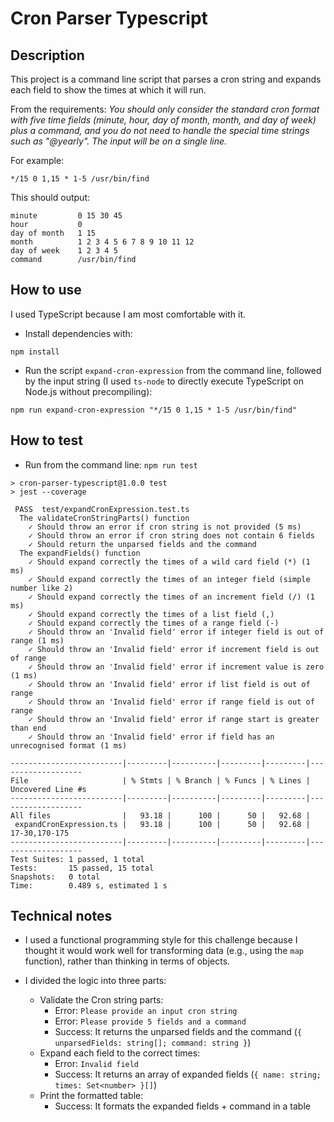 # Cron Parser Typescript

## Description

This project is a command line script that parses a cron string and expands each field to show the times at which it will run.

From the requirements: _You should only consider the standard cron format with five time fields (minute, hour, day of month, month, and day of week) plus a command, and you do not need to handle the special time strings such as "@yearly". The input will be on a single line._

For example:

```
*/15 0 1,15 * 1-5 /usr/bin/find
```

This should output:

```
minute         0 15 30 45
hour           0
day of month   1 15
month          1 2 3 4 5 6 7 8 9 10 11 12
day of week    1 2 3 4 5
command        /usr/bin/find
```

## How to use

I used TypeScript because I am most comfortable with it.

- Install dependencies with:

```
npm install
```

- Run the script `expand-cron-expression` from the command line, followed by the input string (I used `ts-node` to directly execute TypeScript on Node.js without precompiling):

```
npm run expand-cron-expression "*/15 0 1,15 * 1-5 /usr/bin/find"
```

## How to test

- Run from the command line: `npm run test`

```
> cron-parser-typescript@1.0.0 test
> jest --coverage

 PASS  test/expandCronExpression.test.ts
  The validateCronStringParts() function
    ✓ Should throw an error if cron string is not provided (5 ms)
    ✓ Should throw an error if cron string does not contain 6 fields
    ✓ Should return the unparsed fields and the command
  The expandFields() function
    ✓ Should expand correctly the times of a wild card field (*) (1 ms)
    ✓ Should expand correctly the times of an integer field (simple number like 2)
    ✓ Should expand correctly the times of an increment field (/) (1 ms)
    ✓ Should expand correctly the times of a list field (,)
    ✓ Should expand correctly the times of a range field (-)
    ✓ Should throw an 'Invalid field' error if integer field is out of range (1 ms)
    ✓ Should throw an 'Invalid field' error if increment field is out of range
    ✓ Should throw an 'Invalid field' error if increment value is zero (1 ms)
    ✓ Should throw an 'Invalid field' error if list field is out of range
    ✓ Should throw an 'Invalid field' error if range field is out of range
    ✓ Should throw an 'Invalid field' error if range start is greater than end
    ✓ Should throw an 'Invalid field' error if field has an unrecognised format (1 ms)

-------------------------|---------|----------|---------|---------|-------------------
File                     | % Stmts | % Branch | % Funcs | % Lines | Uncovered Line #s
-------------------------|---------|----------|---------|---------|-------------------
All files                |   93.18 |      100 |      50 |   92.68 |
 expandCronExpression.ts |   93.18 |      100 |      50 |   92.68 | 17-30,170-175
-------------------------|---------|----------|---------|---------|-------------------
Test Suites: 1 passed, 1 total
Tests:       15 passed, 15 total
Snapshots:   0 total
Time:        0.489 s, estimated 1 s
```

## Technical notes

- I used a functional programming style for this challenge because I thought it would work well for transforming data (e.g., using the `map` function), rather than thinking in terms of objects.

- I divided the logic into three parts:
    - Validate the Cron string parts:
        - Error: `Please provide an input cron string`
        - Error: `Please provide 5 fields and a command`
        - Success: It returns the unparsed fields and the command (`{ unparsedFields: string[]; command: string }`)
    - Expand each field to the correct times:
        - Error: `Invalid field`
        - Success: It returns an array of expanded fields (`{ name: string; times: Set<number> }[]`)
    - Print the formatted table:
        - Success: It formats the expanded fields + command in a table
